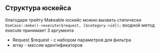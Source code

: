## Структура юскейса
благодаря трейту Makeable юскейс можно вызвать статически  
```UseCase::make()->execute($request, [$category->id]);```
входной метод execute принимает 3 аргумента
- Request $request - с набором параметров для фильтра
- array  -  массив идентификаторов

